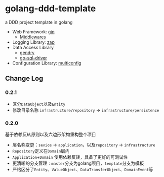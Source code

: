 # golang-ddd-template
a DDD project template in golang

- Web Framework: [gin](https://github.com/gin-gonic/gin)
    * [Middlewares](github.com/jacexh/goutil/gin-middleware)
- Logging Library: [zap](https://github.com/uber-go/zap)
- Data Access Library
    * [gendry](https://github.com/didi/gendry)
    * [go-sql-driver](https://github.com/go-sql-driver/mysql)
- Configuration Library: [multiconfig](https://github.com/jacexh/multiconfig)

## Change Log

### 0.2.1

- 区分`DataObject`以及`Entity`
- 修改目录名称 `infrastructure/repository` -> `infrastructure/persistence`

### 0.2.0

基于依赖反转原则以及六边形架构重构整个项目

- 层名称变更：`sevice` -> `application`，以及`repository` -> `infrastructure`
- `Repository`定义在`Domain`层内
- `Application`+`Domain` 使用依赖反转，具备了更好的可测试性
- 更清晰的分支管理：`master`分支为golang项目，`template`分支为模板
- 严格区分了`Entity`、`ValueObject`、`DataTransferObject`、`DomainEvent`等
